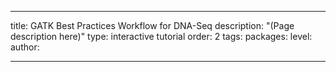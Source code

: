 ---

title: GATK Best Practices Workflow for DNA-Seq
description: "(Page description here)"
type: interactive tutorial
order: 2
tags: 
packages: 
level: 
author: 

---